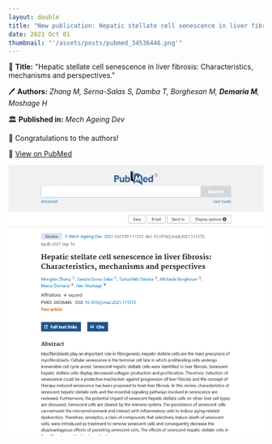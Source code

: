 ```yaml
---
layout: double
title: "New publication: Hepatic stellate cell senescence in liver fibrosis Characteristics mechanisms and perspectives"
date: 2021 Oct 01
thumbnail: "'/assets/posts/pubmed_34536446.png'"
---
```

📖 <strong>Title:</strong> "Hepatic stellate cell senescence in liver fibrosis: Characteristics, mechanisms and perspectives."  

🖊️ <strong>Authors:</strong> <em>Zhang M, Serna-Salas S, Damba T, Borghesan M, <strong>Demaria M</strong>, Moshage H</em>  

🏛️ <strong>Published in:</strong> <em>Mech Ageing Dev</em>  

🎉 Congratulations to the authors!  

🔗 <a href="https://pubmed.ncbi.nlm.nih.gov/34536446/">View on PubMed</a>  

![Publication Image](/assets/posts/pubmed_34536446.png)
